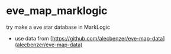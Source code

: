 # eve_map_marklogic

try make a eve star database in MarkLogic

* use data from [https://github.com/alecbenzer/eve-map-data](alecbenzer/eve-map-data)
